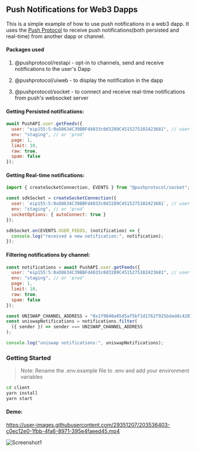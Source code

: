 ## Push Notifications for Web3 Dapps

This is a simple example of how to use push notifications in a web3 dapp. It uses the [Push Protocol](https://push.org/) to receive push notifications(both persisted and real-time) from another dapp or channel.

#### Packages used

1. @pushprotocol/restapi - opt-in to channels, send and receive notifications to the user's Dapp

2. @pushprotocol/uiweb - to display the notification in the dapp

3. @pushprotocol/socket - to connect and receive real-time notifications from push's websocket server

#### Getting Persisted notifications:

```javascript
await PushAPI.user.getFeeds({
  user: "eip155:5:0xD8634C39BBFd4033c0d3289C4515275102423681", // user address in CAIP
  env: "staging", // or 'prod'
  page: 1,
  limit: 10,
  raw: true,
  spam: false
});
```

#### Getting Real-time notifications:

```javascript
import { createSocketConnection, EVENTS } from "@pushprotocol/socket";

const sdkSocket = createSocketConnection({
  user: `eip155:5:0xD8634C39BBFd4033c0d3289C4515275102423681`, // user address in CAIP
  env: "staging", // or 'prod'
  socketOptions: { autoConnect: true }
});

sdkSocket.on(EVENTS.USER_FEEDS, (notification) => {
  console.log("received a new notification:", notification);
});
```

#### Filtering notifications by channel:

```javascript
const notifications = await PushAPI.user.getFeeds({
  user: "eip155:5:0xD8634C39BBFd4033c0d3289C4515275102423681", // user address in CAIP
  env: "staging", // or 'prod'
  page: 1,
  limit: 10,
  raw: true,
  spam: false
});

const UNISWAP_CHANNEL_ADDRESS = "0x1f9840a85d5af5bf1d1762f925bdaddc4201f984";
const uniswapNotifications = notifications.filter(
  ({ sender }) => sender === UNISWAP_CHANNEL_ADDRESS
);

console.log("uniswap notifications:", uniswapNotifications);
```

### Getting Started

> Note: Rename the .env.example file to .env and add your environment variables

```bash
cd client
yarn install
yarn start
```

#### Demo:

https://user-images.githubusercontent.com/29351207/203536403-c0ec12e0-1fbb-4fa6-8971-395e4faeed45.mp4

![Screenshot1](https://github.com/Salmandabbakuti/push-dapp/blob/main/resources/home-screenshot.png)

